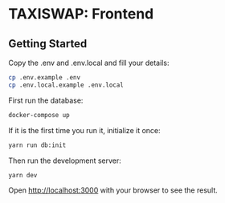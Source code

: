 # TAXISWAP: Frontend

## Getting Started

Copy the .env and .env.local and fill your details:
```bash
cp .env.example .env
cp .env.local.example .env.local
```

First run the database:

```bash
docker-compose up
```
If it is the first time you run it, initialize it once:
```bash
yarn run db:init
```
Then run the development server:

```bash
yarn dev
```

Open [http://localhost:3000](http://localhost:3000) with your browser to see the result.

